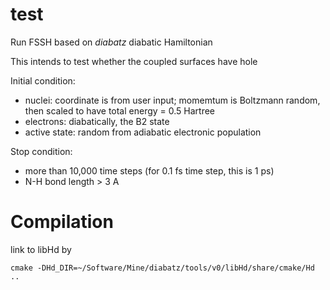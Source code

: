 # test
Run FSSH based on *diabatz* diabatic Hamiltonian

This intends to test whether the coupled surfaces have hole

Initial condition:
* nuclei: coordinate is from user input; momemtum is Boltzmann random, then scaled to have total energy = 0.5 Hartree
* electrons: diabatically, the B2 state
* active state: random from adiabatic electronic population

Stop condition:
* more than 10,000 time steps (for 0.1 fs time step, this is 1 ps)
* N-H bond length > 3 A

# Compilation
link to libHd by
```
cmake -DHd_DIR=~/Software/Mine/diabatz/tools/v0/libHd/share/cmake/Hd ..
```
